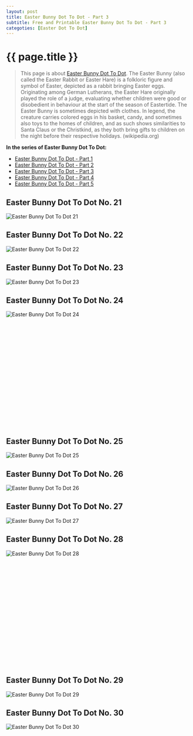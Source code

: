 ```yaml
---
layout: post
title: Easter Bunny Dot To Dot - Part 3
subtitle: Free and Printable Easter Bunny Dot To Dot - Part 3
categoties: [Easter Dot To Dot]
---
```

{{ page.title }}
================
> This page is about [Easter Bunny Dot To Dot](https://hoanghabelle.github.io/). The Easter Bunny (also called the Easter Rabbit or Easter Hare) is a folkloric figure and symbol of Easter, depicted as a rabbit bringing Easter eggs. Originating among German Lutherans, the Easter Hare originally played the role of a judge, evaluating whether children were good or disobedient in behaviour at the start of the season of Eastertide. The Easter Bunny is sometimes depicted with clothes. In legend, the creature carries colored eggs in his basket, candy, and sometimes also toys to the homes of children, and as such shows similarities to Santa Claus or the Christkind, as they both bring gifts to children on the night before their respective holidays. (wikipedia.org)

**In the series of Easter Bunny Dot To Dot:**

* [Easter Bunny Dot To Dot - Part 1](https://hoanghabelle.github.io/2017/11/12/Easter-Bunny-Dot-To-Dot-part-1.html)
* [Easter Bunny Dot To Dot - Part 2](https://hoanghabelle.github.io/2017/11/12/Easter-Bunny-Dot-To-Dot-part-2.html)
* [Easter Bunny Dot To Dot - Part 3](https://hoanghabelle.github.io/2017/11/12/Easter-Bunny-Dot-To-Dot-part-3.html)
* [Easter Bunny Dot To Dot - Part 4](https://hoanghabelle.github.io/2017/11/12/Easter-Bunny-Dot-To-Dot-part-4.html)
* [Easter Bunny Dot To Dot - Part 5](https://hoanghabelle.github.io/2017/11/12/Easter-Bunny-Dot-To-Dot-part-5.html)
## Easter Bunny Dot To Dot No. 21
![Easter Bunny Dot To Dot 21](https://hoanghabelle.github.io/img1/Easter-Bunny-Dot-To-Dot%20(21).jpg "Easter Bunny Dot To Dot 21")

## Easter Bunny Dot To Dot No. 22
![Easter Bunny Dot To Dot 22](https://hoanghabelle.github.io/img1/Easter-Bunny-Dot-To-Dot%20(22).jpg "Easter Bunny Dot To Dot 22")

## Easter Bunny Dot To Dot No. 23
![Easter Bunny Dot To Dot 23](https://hoanghabelle.github.io/img1/Easter-Bunny-Dot-To-Dot%20(23).jpg "Easter Bunny Dot To Dot 23")

## Easter Bunny Dot To Dot No. 24
![Easter Bunny Dot To Dot 24](https://hoanghabelle.github.io/img1/Easter-Bunny-Dot-To-Dot%20(24).jpg "Easter Bunny Dot To Dot 24")

<script async src="//pagead2.googlesyndication.com/pagead/js/adsbygoogle.js"></script><!-- Texxtonly --><ins class="adsbygoogle" style="display:inline-block;width:336px;height:280px" data-ad-client="ca-pub-6753140515841889" data-ad-slot="3207852233"></ins><script>(adsbygoogle = window.adsbygoogle || []).push({}); </script>

## Easter Bunny Dot To Dot No. 25
![Easter Bunny Dot To Dot 25](https://hoanghabelle.github.io/img1/Easter-Bunny-Dot-To-Dot%20(25).jpg "Easter Bunny Dot To Dot 25")

## Easter Bunny Dot To Dot No. 26
![Easter Bunny Dot To Dot 26](https://hoanghabelle.github.io/img1/Easter-Bunny-Dot-To-Dot%20(26).jpg "Easter Bunny Dot To Dot 26")

## Easter Bunny Dot To Dot No. 27
![Easter Bunny Dot To Dot 27](https://hoanghabelle.github.io/img1/Easter-Bunny-Dot-To-Dot%20(27).jpg "Easter Bunny Dot To Dot 27")

## Easter Bunny Dot To Dot No. 28
![Easter Bunny Dot To Dot 28](https://hoanghabelle.github.io/img1/Easter-Bunny-Dot-To-Dot%20(28).jpg "Easter Bunny Dot To Dot 28")

<script async src="//pagead2.googlesyndication.com/pagead/js/adsbygoogle.js"></script><!-- Texxtonly --><ins class="adsbygoogle" style="display:inline-block;width:336px;height:280px" data-ad-client="ca-pub-6753140515841889" data-ad-slot="3207852233"></ins><script>(adsbygoogle = window.adsbygoogle || []).push({}); </script>

## Easter Bunny Dot To Dot No. 29
![Easter Bunny Dot To Dot 29](https://hoanghabelle.github.io/img1/Easter-Bunny-Dot-To-Dot%20(29).jpg "Easter Bunny Dot To Dot 29")

## Easter Bunny Dot To Dot No. 30
![Easter Bunny Dot To Dot 30](https://hoanghabelle.github.io/img1/Easter-Bunny-Dot-To-Dot%20(30).jpg "Easter Bunny Dot To Dot 30")

